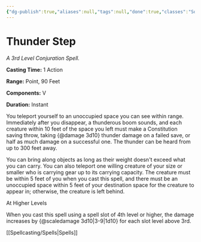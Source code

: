 ```yaml
---
{"dg-publish":true,"aliases":null,"tags":null,"done":true,"classes":"Sorcerer, Warlock, Wizard,","spellLevel":3,"school":"Conjuration","source":"XGE","permalink":"/spells/thunder-step/","dgHomeLink":false,"dgPassFrontmatter":true}
---
```


# Thunder Step
*A 3rd Level Conjuration Spell.*

**Casting Time:** 1 Action

**Range:** Point, 90 Feet

**Components:** V 

**Duration:** Instant

You teleport yourself to an unoccupied space you can see within range. Immediately after you disappear, a thunderous boom sounds, and each creature within 10 feet of the space you left must make a Constitution saving throw, taking {@damage 3d10} thunder damage on a failed save, or half as much damage on a successful one. The thunder can be heard from up to 300 feet away.



You can bring along objects as long as their weight doesn't exceed what you can carry. You can also teleport one willing creature of your size or smaller who is carrying gear up to its carrying capacity. The creature must be within 5 feet of you when you cast this spell, and there must be an unoccupied space within 5 feet of your destination space for the creature to appear in; otherwise, the creature is left behind.

At Higher Levels

When you cast this spell using a spell slot of 4th level or higher, the damage increases by {@scaledamage 3d10|3-9|1d10} for each slot level above 3rd.

[[Spellcasting/Spells|Spells]]